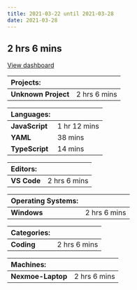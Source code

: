 ```yaml
---
title: 2021-03-22 until 2021-03-28
date: 2021-03-28
---
```




## 2 hrs 6 mins

[View dashboard](https://wakatime.com/dashboard?start=2021-03-22&end=2021-03-28)

| Projects:           |              |
| :------------------ | ------------ |
| **Unknown Project** | 2 hrs 6 mins |



| Languages:     |              |
| :------------- | ------------ |
| **JavaScript** | 1 hr 12 mins |
| **YAML**       | 38 mins      |
| **TypeScript** | 14 mins      |



| Editors:    |              |
| :---------- | ------------ |
| **VS Code** | 2 hrs 6 mins |



| Operating Systems: |              |
| :----------------- | ------------ |
| **Windows**        | 2 hrs 6 mins |



| Categories: |              |
| :---------- | ------------ |
| **Coding**  | 2 hrs 6 mins |



| Machines:         |              |
| :---------------- | ------------ |
| **Nexmoe-Laptop** | 2 hrs 6 mins |